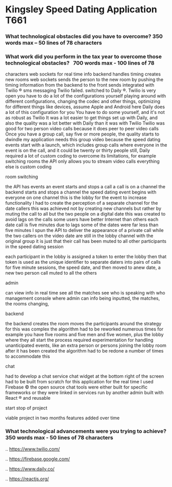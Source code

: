 Kingsley Speed Dating Application T661
=======================================

### What technological obstacles did you have to overcome? 350 words max – 50 lines of 78 characters




### What work did you perform in the tax year to overcome those technological obstacles?   700 words max - 100 lines of 78


characters
web sockets for real time info
backend handles timing
creates new rooms
web sockets sends the person to the new room by pushing the timing information from the backend to the front sends
integrated with Twilio &reg;
sms messaging
Twilio failed.
switched to Daily &reg;.
Twilio is very open
you have to do a lot of the configurations yourself
playing around with different configurations,
changing the codec and other things,
optimizing for different things like devices, assume Apple and Android here
Daily does a lot of this configuration for you
You have to do some yourself,
and it's not as robust as Twilio
It was a lot easier to get things set up with Daily,
and also the quality was a lot better with Daily than it was with Twilio
Twilio was good for two person video calls because it does peer to peer video calls
Once you have a group call, say five or more people, the quality starts to dwindle
my application needs this group video because the speed dating events start with a launch, which includes group calls where everyone in the event is on the call, and it could be twenty or thirty people
still, Daily required a lot of custom coding to overcome its limitations,
for example switching rooms
the API only allows you to stream video calls
everything else is custom coding

room switching

the API has events
an event starts and stops a call
a call is on a channel
the backend starts and stops a channel
the speed dating event begins with everyone on one channel
this is the lobby for the event
to increase functionality I had to create the perception of a separate channel for the date callers
this was achieved not by creating new channels but rather by muting the call to all but the two people on a digital date
this was created to avoid lags on the calls
some users have better Internet than others
each date call is five minutes
due to lags
some of the dates were far less than five minutes
I spun the API to deliver the appearance of a private call while the two callers on the video date are still in the lobby channel with the original group
it is just that their call has been muted to all other participants in the speed dating session

each participant in the lobby is assigned a token to enter the lobby
then that token is used as the unique identifier to separate daters into pairs of calls for five minute sessions,
the speed date,
and then moved to anew date,
a new two person call muted to all the others

admin

can view info in real time
see all the matches
see who is speaking with who
management console where admin can info being inputted,
the matches,
the rooms changing,


backend

the backend creates the room
moves the participants around
the strategy for this was complex
the algorithm had to be reworked numerous times
for example
you have five rooms and five men and five women,
plus the lobby where they all start
the process required experimentation for handling unanticipated events,
like an extra person or persons joining the lobby room after it has been created
the algorithm had to be redone a number of times to accommodate this


chat

had to develop a chat service
chat widget at the bottom right of the screen
had to be built from scratch for this application
for the real time I used Firebase &copy;
the open source chat tools were either built for specific frameworks or they were linked in services run by another admin
built with React &reg; and reusable




start stop of project

viable project in two months
features added over time


### What technological advancements were you trying to achieve? 	350 words max - 50 lines of 78 characters







.. https://www.twilio.com/

.. https://firebase.google.com/

.. https://www.daily.co/

.. https://reactjs.org/
